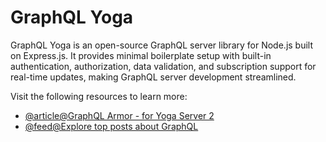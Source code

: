 # GraphQL Yoga

GraphQL Yoga is an open-source GraphQL server library for Node.js built on Express.js. It provides minimal boilerplate setup with built-in authentication, authorization, data validation, and subscription support for real-time updates, making GraphQL server development streamlined.

Visit the following resources to learn more:

- [@article@GraphQL Armor - for Yoga Server 2](https://the-guild.dev/blog/improved-security-with-graphql-armor-support-for-yoga-server-2)
- [@feed@Explore top posts about GraphQL](https://app.daily.dev/tags/graphql?ref=roadmapsh)